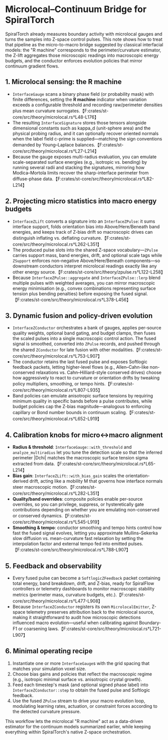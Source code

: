 # Microlocal–Continuum Bridge for SpiralTorch

SpiralTorch already measures boundary activity with microlocal gauges and turns the samples into Z-space control pulses. This note shows how to treat that pipeline as the micro-to-macro bridge suggested by classical interfacial models: the "R machine" corresponds to the perimeter/curvature estimator, the Z-lift aggregates those microscopic readings into macroscopic energy budgets, and the conductor enforces evolution policies that mirror continuum gradient flows.

## 1. Microlocal sensing: the R machine

- `InterfaceGauge` scans a binary phase field (or probability mask) with finite differences, setting the **R machine** indicator when variation exceeds a configurable threshold and recording raw/perimeter densities plus mean curvature surrogates.【F:crates/st-core/src/theory/microlocal.rs†L48-L176】
- The resulting `InterfaceSignature` stores those tensors alongside dimensional constants such as kappa_d (unit-sphere area) and the physical probing radius, and it can optionally recover oriented normals when the label field c-prime is supplied—matching the sign conventions demanded by Young–Laplace balances.【F:crates/st-core/src/theory/microlocal.rs†L27-L214】
- Because the gauge exposes multi-radius evaluation, you can emulate scale-separated surface energies (e.g., isotropic vs. bending) by running several radii and stacking the signatures, mirroring how Modica–Mortola limits recover the sharp-interface perimeter from diffuse-phase data.【F:crates/st-core/src/theory/microlocal.rs†L82-L214】

## 2. Projecting micro statistics into macro energy budgets

- `InterfaceZLift` converts a signature into an `InterfaceZPulse`: it sums interface support, folds orientation bias into Above/Here/Beneath band energies, and keeps track of Z-bias drift so macroscopic drives can distinguish inflating vs. deflating curvature.【F:crates/st-core/src/theory/microlocal.rs†L262-L351】
- The produced pulse slots into the shared Z-space vocabulary—`ZPulse` carries support mass, band energies, drift, and optional scale tags while `ZSupport` enforces non-negative Above/Here/Beneath components—so downstream conductors interpret microlocal readings exactly like any other energy source.【F:crates/st-core/src/theory/zpulse.rs†L122-L258】
- Because `InterfaceZPulse::aggregate` and `InterfaceZPulse::lerp` blend multiple pulses with weighted averages, you can mirror macroscopic energy minimisation (e.g., convex combinations representing surface tension plus bending penalties) before exposing the fused signal.【F:crates/st-core/src/theory/microlocal.rs†L378-L456】

## 3. Dynamic fusion and policy-driven evolution

- `InterfaceZConductor` orchestrates a bank of gauges, applies per-source quality weights, optional band gating, and budget clamps, then fuses the scaled pulses into a single macroscopic control action. The fused signal is smoothed, converted into `ZPulse` records, and pushed through the shared `ZConductor` for late fusion with other modalities.【F:crates/st-core/src/theory/microlocal.rs†L753-L907】
- The conductor retains the last fused pulse and exposes Softlogic feedback packets, letting higher-level flows (e.g., Allen–Cahn-like non-conserved relaxations vs. Cahn–Hilliard-style conserved drives) choose how aggressively to react to curvature or orientation drifts by tweaking policy multipliers, smoothing, or tempo hints.【F:crates/st-core/src/theory/microlocal.rs†L807-L935】
- Band policies can emulate anisotropic surface tensions by requiring minimum quality in specific bands before a pulse contributes, while budget policies cap the Z-bias magnitude—analogous to enforcing capillary or Bond number bounds in continuum scaling.【F:crates/st-core/src/theory/microlocal.rs†L652-L919】

## 4. Calibration knobs for micro↔macro alignment

- **Radius & threshold**: `InterfaceGauge::with_threshold` and `analyze_multiradius` let you tune the detection scale so that the inferred perimeter |Dchi| matches the macroscopic surface tension sigma extracted from data.【F:crates/st-core/src/theory/microlocal.rs†L65-L214】
- **Bias gain**: `InterfaceZLift::with_bias_gain` scales the orientation-derived drift, acting like a mobility M that governs how interface normals steer macroscopic motion.【F:crates/st-core/src/theory/microlocal.rs†L282-L351】
- **Quality/band overrides**: composite policies enable per-source overrides, so you can privilege, suppress, or hysteretically gate contributions depending on whether you are emulating non-conserved or conserved dynamics.【F:crates/st-core/src/theory/microlocal.rs†L545-L919】
- **Smoothing & tempo**: conductor smoothing and tempo hints control how fast the fused signal evolves, letting you approximate Mullins–Sekerka slow diffusion vs. mean-curvature fast relaxation by setting the interpolation factor and external tempo fed into emitted pulses.【F:crates/st-core/src/theory/microlocal.rs†L788-L907】

## 5. Feedback and observability

- Every fused pulse can become a `SoftlogicZFeedback` packet containing total energy, band breakdown, drift, and Z-bias, ready for SpiralFlow controllers or telemetry dashboards to monitor macroscopic stability metrics (perimeter mass, curvature budgets, etc.).【F:crates/st-core/src/theory/microlocal.rs†L477-L908】
- Because `InterfaceZConductor` registers its own `MicrolocalEmitter`, Z-space telemetry preserves attribution back to the microlocal source, making it straightforward to audit how microscopic detections influenced macro evolution—useful when calibrating against Boundary-F1 or coarsening laws.【F:crates/st-core/src/theory/microlocal.rs†L721-L907】

## 6. Minimal operating recipe

1. Instantiate one or more `InterfaceGauge`s with the grid spacing that matches your simulation voxel size.
2. Choose bias gains and policies that reflect the macroscopic regime (e.g., isotropic minimal surface vs. anisotropic crystal growth).
3. Feed each timestep's mask (and optional signed phase label) into `InterfaceZConductor::step` to obtain the fused pulse and Softlogic feedback.
4. Use the fused `ZPulse` stream to drive your macro evolution loop, modulating learning rates, actuation, or constraint forces according to the detected curvature pressure.

This workflow lets the microlocal "R machine" act as a data-driven estimator for the continuum models summarized earlier, while keeping everything within SpiralTorch's native Z-space orchestration.
